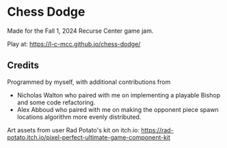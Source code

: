 # Chess Dodge

Made for the Fall 1, 2024 Recurse Center game jam.

Play at: https://l-c-mcc.github.io/chess-dodge/

## Credits

Programmed by myself, with additional contributions from
- Nicholas Walton who paired with me on implementing a playable Bishop and some code refactoring.
- Alex Abboud who paired with me on making the opponent piece spawn locations algorithm more evenly distributed.

Art assets from user Rad Potato's kit on itch.io: https://rad-potato.itch.io/pixel-perfect-ultimate-game-component-kit